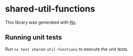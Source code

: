 # shared-util-functions

This library was generated with [Nx](https://nx.dev).

## Running unit tests

Run `nx test shared-util-functions` to execute the unit tests.
